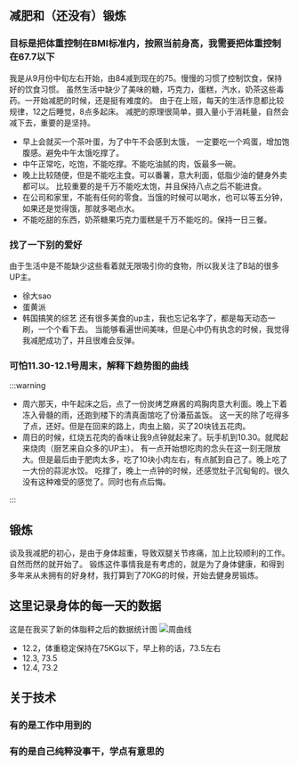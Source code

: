 ## 减肥和（还没有）锻炼
### 目标是把体重控制在BMI标准内，按照当前身高，我需要把体重控制在67.7以下
   我是从9月份中旬左右开始，由84减到现在的75。慢慢的习惯了控制饮食，保持好的饮食习惯。
虽然生活中缺少了美味的糖，巧克力，蛋糕，汽水，奶茶这些毒药。一开始减肥的时候，还是挺有难度的。
由于在上班，每天的生活作息都比较规律，12之后睡觉，8点多起床。
减肥的原理很简单，摄入量小于消耗量，自然会减下去，重要的是坚持。
- 早上会就买一个茶叶蛋，为了中午不会感到太饿，
一定要吃一个鸡蛋，增加饱腹感。避免中午太饿吃撑了。
- 中午正常吃，吃饱，不能吃撑。不能吃油腻的肉，饭最多一碗。
- 晚上比较随便，但是不能吃主食。可以番薯，意大利面，低脂少油的健身外卖都可以。
比较重要的是千万不能吃太饱，并且保持八点之后不能进食。
- 在公司和家里，不能有任何的零食。当饿的时候可以喝水，也可以等五分钟，如果还是觉得饿，那就多喝点水。
- 不能吃甜的东西，奶茶糖果巧克力蛋糕是千万不能吃的。保持一日三餐。  

### 找了一下别的爱好
由于生活中是不能缺少这些看着就无限吸引你的食物，所以我关注了B站的很多UP主。
- 徐大sao
- 蛋黄派
- 韩国搞笑的综艺
还有很多美食的up主，我也忘记名字了，都是每天动态一刷，一个个看下去。
当能够看遍世间美味，但是心中仍有执念的时候，我觉得我减肥成功了，并且很难会反弹。

### 可怕11.30-12.1号周末，解释下趋势图的曲线
:::warning
- 周六那天，中午起床之后，点了一份炭烤芝麻酱的鸡胸肉意大利面。晚上下着冻入骨髓的雨，还跑到楼下的清真面馆吃了份潘茄盖饭。
这一天的除了吃得多了点，还好。但是在回来的路上，肉虫上脑，买了20块钱五花肉。
- 周日的时候，红烧五花肉的香味让我9点钟就起来了。玩手机到10.30。就爬起来烧肉（厨艺来自众多的UP主）。
有一点开始想吃肉的念头在这一刻无限放大。但是最后由于肥肉太多，吃了10块小肉左右，有点腻到自己了。晚上吃了一大份的蒜泥水饺。
吃撑了，晚上一点钟的时候，还感觉肚子沉甸甸的。很久没有这种难受的感觉了。同时也有点后悔。

:::

## 锻炼
谈及我减肥的初心，是由于身体超重，导致双腿关节疼痛，加上比较顺利的工作。自然而然的就开始了。
锻炼这件事情我是有考虑的，就是为了身体健康，和得到多年来从未拥有的好身材，我打算到了70KG的时候，开始去健身房锻炼。

## 这里记录身体的每一天的数据
  这是在我买了新的体脂秤之后的数据统计图
  ![周曲线](/life/weight_tending.jpg)
- 12.2，体重稳定保持在75KG以下，早上称的话，73.5左右
- 12.3, 73.5
- 12.4, 73.2

## 关于技术
### 有的是工作中用到的

### 有的是自己纯粹没事干，学点有意思的

